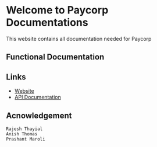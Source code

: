 # Welcome to Paycorp Documentations
This website contains all documentation needed for Paycorp

## Functional Documentation


## Links 

* [Website](https://paycorp.io)
* [API Documentation](https://api.paycorp.io)

## Acnowledgement

    Rajesh Thayial
    Anish Thomas
    Prashant Maroli
